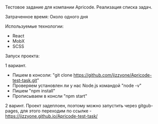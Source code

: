 Тестовое задание для компании Apricode.
Реализация списка задач.

Затраченное время: Около одного дня

Используемые технологии:
- React
- MobX
- SCSS

Запуск проекта:

1 вариант.

- Пишем в консоли: "git clone https://github.com/jizzyone/Apricode-test-task.git"
- Проверяем установлен ли у нас Node.js командой "node -v"
- Пишем "npm install"
- Прописываем в консли "npm start"

2 варинт. Проект задеплоен, поэтому можно запустить через gitgub-pages, для этого переходим по ссылке - https://jizzyone.github.io/Apricode-test-task/
